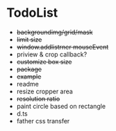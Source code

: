 # TodoList
- ~~backgroundimg/grid/mask~~
- ~~limit size~~
- ~~window.addlistrner mouseEvent~~
- priview & crop callback?
- ~~customize box size~~
- ~~package~~
- ~~example~~
- readme
- resize cropper area
- ~~resolution ratio~~
- paint circle based on rectangle
- d.ts
- father css transfer
